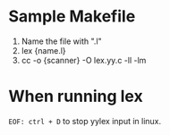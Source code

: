 # Sample Makefile
1. Name the file with ".l"
2. lex {name.l}
3. cc -o {scanner} -O lex.yy.c -ll -lm

# When running lex
<code>EOF: ctrl + D</code> to stop yylex input in linux. 
